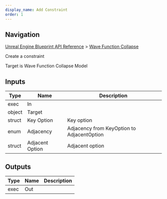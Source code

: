 ```yaml
---
display_name: Add Constraint
order: 1
---
```

## Navigation

[Unreal Engine Blueprint API Reference](https://dev.epicgames.com/documentation/en-us/unreal-engine/BlueprintAPI) > [Wave Function Collapse](https://dev.epicgames.com/documentation/en-us/unreal-engine/BlueprintAPI/WaveFunctionCollapse)

Create a constraint

Target is Wave Function Collapse Model

## Inputs

| Type | Name | Description |
| --- | --- | --- |
| exec | In |  |
| object | Target |  |
| struct | Key Option | Key option |
| enum | Adjacency | Adjacency from KeyOption to AdjacentOption |
| struct | Adjacent Option | Adjacent option |

## Outputs

| Type | Name | Description |
| --- | --- | --- |
| exec | Out |  |
